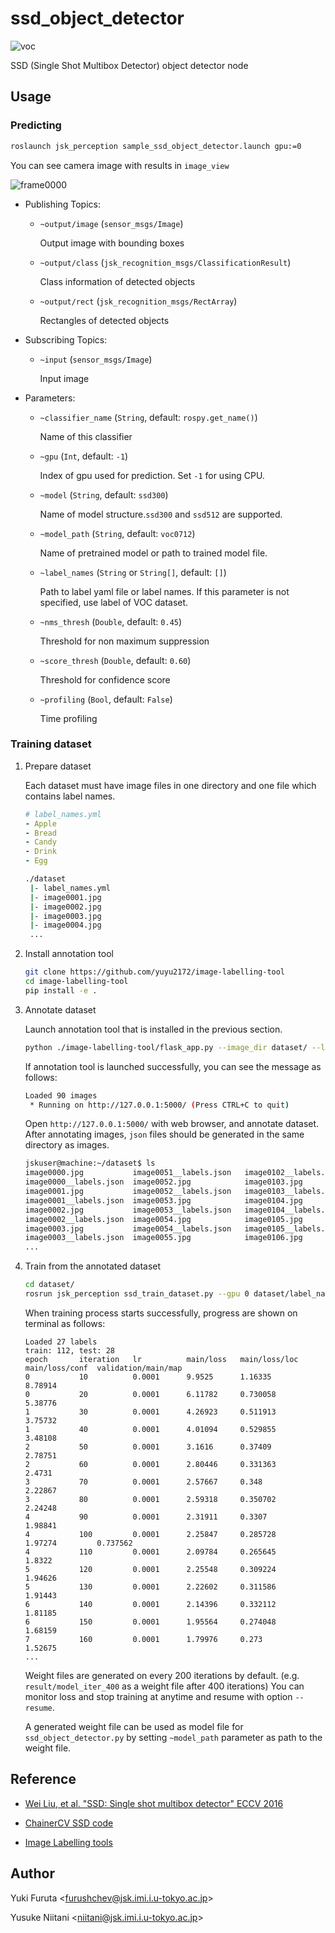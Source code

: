 ssd_object_detector
====================

![voc](https://user-images.githubusercontent.com/1901008/28256579-d2351040-6afe-11e7-9d65-d899c3f04e8a.png)

SSD (Single Shot Multibox Detector) object detector node

## Usage

### Predicting

``` bash
roslaunch jsk_perception sample_ssd_object_detector.launch gpu:=0
```

You can see camera image with results in `image_view`

![frame0000](https://user-images.githubusercontent.com/1901008/30326332-35d2e240-9803-11e7-8022-8ae0c3ecf239.jpg)

- Publishing Topics:

    - `~output/image` (`sensor_msgs/Image`)

        Output image with bounding boxes

    - `~output/class` (`jsk_recognition_msgs/ClassificationResult`)

        Class information of detected objects

    - `~output/rect` (`jsk_recognition_msgs/RectArray`)

        Rectangles of detected objects

- Subscribing Topics:

    - `~input` (`sensor_msgs/Image`)

        Input image

- Parameters:

    - `~classifier_name` (`String`, default: `rospy.get_name()`)

        Name of this classifier

    - `~gpu` (`Int`, default: `-1`)

        Index of gpu used for prediction. Set `-1` for using CPU.

    - `~model` (`String`, default: `ssd300`)

        Name of model structure.`ssd300` and `ssd512` are supported.

    - `~model_path` (`String`, default: `voc0712`)

        Name of pretrained model or path to trained model file.

    - `~label_names` (`String` or `String[]`, default: `[]`)

        Path to label yaml file or label names. If this parameter is not specified, use label of VOC dataset.

    - `~nms_thresh` (`Double`, default: `0.45`)

        Threshold for non maximum suppression

    - `~score_thresh` (`Double`, default: `0.60`)

        Threshold for confidence score

    - `~profiling` (`Bool`, default: `False`)

        Time profiling

### Training dataset

1. Prepare dataset

    Each dataset must have image files in one directory and one file which contains label names.

    ```yaml
    # label_names.yml
    - Apple
    - Bread
    - Candy
    - Drink
    - Egg
    ```

    ```bash
    ./dataset
     |- label_names.yml
     |- image0001.jpg
     |- image0002.jpg
     |- image0003.jpg
     |- image0004.jpg
     ...
     ```

2. Install annotation tool

    ```bash
    git clone https://github.com/yuyu2172/image-labelling-tool
    cd image-labelling-tool
    pip install -e .
    ```

3. Annotate dataset

    Launch annotation tool that is installed in the previous section.

    ```bash
    python ./image-labelling-tool/flask_app.py --image_dir dataset/ --label_names dataset/label_names.yml --file_ext jpg
    ```

    If annotation tool is launched successfully, you can see the message as follows:

    ```bash
    Loaded 90 images
     * Running on http://127.0.0.1:5000/ (Press CTRL+C to quit)
    ```

    Open `http://127.0.0.1:5000/` with web browser, and annotate dataset.
    After annotating images, `json` files should be generated in the same directory as images.

    ```bash
    jskuser@machine:~/dataset$ ls
    image0000.jpg           image0051__labels.json   image0102__labels.json  image0154.jpg
    image0000__labels.json  image0052.jpg            image0103.jpg           image0154__labels.json
    image0001.jpg           image0052__labels.json   image0103__labels.json  image0155.jpg
    image0001__labels.json  image0053.jpg            image0104.jpg           image0155__labels.json
    image0002.jpg           image0053__labels.json   image0104__labels.json  image0156.jpg
    image0002__labels.json  image0054.jpg            image0105.jpg           image0156__labels.json
    image0003.jpg           image0054__labels.json   image0105__labels.json  image0157.jpg
    image0003__labels.json  image0055.jpg            image0106.jpg           image0157__labels.json
    ...
    ```

4. Train from the annotated dataset

    ```bash
    cd dataset/
    rosrun jsk_perception ssd_train_dataset.py --gpu 0 dataset/label_names.yml dataset/
    ```

    When training process starts successfully, progress are shown on terminal as follows:

    ```
    Loaded 27 labels
    train: 112, test: 28
    epoch       iteration   lr          main/loss   main/loss/loc  main/loss/conf  validation/main/map
    0           10          0.0001      9.9525      1.16335        8.78914                              
    0           20          0.0001      6.11782     0.730058       5.38776                              
    1           30          0.0001      4.26923     0.511913       3.75732                              
    1           40          0.0001      4.01094     0.529855       3.48108                              
    2           50          0.0001      3.1616      0.37409        2.78751                              
    2           60          0.0001      2.80446     0.331363       2.4731                               
    3           70          0.0001      2.57667     0.348          2.22867                              
    3           80          0.0001      2.59318     0.350702       2.24248                              
    4           90          0.0001      2.31911     0.3307         1.98841                              
    4           100         0.0001      2.25847     0.285728       1.97274         0.737562             
    4           110         0.0001      2.09784     0.265645       1.8322                               
    5           120         0.0001      2.25548     0.309224       1.94626                              
    5           130         0.0001      2.22602     0.311586       1.91443                              
    6           140         0.0001      2.14396     0.332112       1.81185                              
    6           150         0.0001      1.95564     0.274048       1.68159                              
    7           160         0.0001      1.79976     0.273          1.52675                              
    ...
    ```

    Weight files are generated on every 200 iterations by default. (e.g. `result/model_iter_400` as a weight file after 400 iterations)
    You can monitor loss and stop training at anytime and resume with option `--resume`.

    A generated weight file can be used as model file for `ssd_object_detector.py` by setting `~model_path` parameter as path to the weight file.

## Reference

- [Wei Liu, et al. "SSD: Single shot multibox detector" ECCV 2016](https://arxiv.org/abs/1512.02325)

- [ChainerCV SSD code](https://github.com/chainer/chainercv/tree/master/examples/ssd)

- [Image Labelling tools](https://github.com/yuyu2172/image-labelling-tool/tree/master/examples/ssd)

## Author

Yuki Furuta <<furushchev@jsk.imi.i.u-tokyo.ac.jp>>

Yusuke Niitani <<niitani@jsk.imi.i.u-tokyo.ac.jp>>
